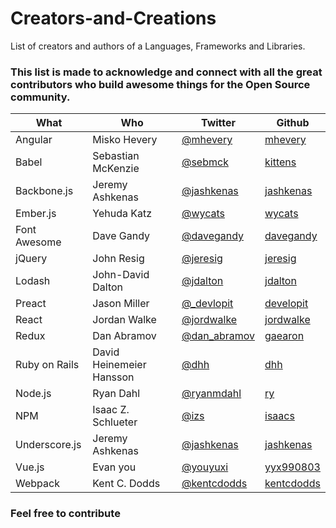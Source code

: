 # Creators-and-Creations

List of creators and authors of a Languages, Frameworks and Libraries. 
### This list is made to acknowledge and connect with all the great contributors who build awesome things for the Open Source community.

| What | Who | Twitter| Github | 
| ------ | ------ | --------| ---------|
| Angular | Misko Hevery | [@mhevery](https://twitter.com/mhevery) | [mhevery](https://github.com/mhevery)
| Babel | Sebastian McKenzie| [@sebmck](https://twitter.com/sebmck)  | [kittens](https://github.com/kittens)
| Backbone.js | Jeremy Ashkenas| [@jashkenas](https://twitter.com/jashkenas)  | [jashkenas](https://github.com/jashkenas)|
| Ember.js | Yehuda Katz | [@wycats](https://twitter.com/wycats)  | [wycats](https://github.com/wycats)|
| Font Awesome | Dave Gandy| [@davegandy](https://twitter.com/davegandy)  | [davegandy](https://github.com/davegandy)
| jQuery | John Resig| [@jeresig](https://twitter.com/jeresig)  | [jeresig](https://github.com/jeresig)
| Lodash | John-David Dalton| [@jdalton](https://twitter.com/jdalton)  | [jdalton](https://twitter.com/jdalton)
| Preact | Jason Miller| [@_devlopit](https://twitter.com/_developit)  | [developit](https://github.com/developit)
| React | Jordan Walke| [@jordwalke](https://twitter.com/jordwalke) | [jordwalke](https://github.com/jordwalke)
| Redux | Dan Abramov | [@dan_abramov](https://twitter.com/dan_abramov) |[gaearon](https://github.com/gaearon)
| Ruby on Rails| David Heinemeier Hansson | [@dhh](https://twitter.com/dhh) | [dhh](https://github.com/dhh)
|Node.js| Ryan Dahl| [@ryanmdahl](https://twitter.com/ryanmdahl) | [ry](https://github.com/ry)
| NPM   | Isaac Z. Schlueter| [@izs](https://twitter.com/izs) | [isaacs](https://github.com/isaacs)
| Underscore.js | Jeremy Ashkenas| [@jashkenas](https://twitter.com/jashkenas)  | [jashkenas](https://github.com/jashkenas)|
| Vue.js  | Evan you| [@youyuxi](https://twitter.com/youyuxi) | [yyx990803](https://github.com/yyx990803)
| Webpack | Kent C. Dodds| [@kentcdodds](https://twitter.com/kentcdodds) | [kentcdodds](https://github.com/kentcdodds)


### Feel free to contribute
